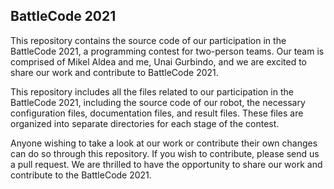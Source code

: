 ## BattleCode 2021

This repository contains the source code of our participation in the BattleCode 2021, a programming contest for two-person teams. Our team is comprised of Mikel Aldea and me, Unai Gurbindo, and we are excited to share our work and contribute to BattleCode 2021.

This repository includes all the files related to our participation in the BattleCode 2021, including the source code of our robot, the necessary configuration files, documentation files, and result files. These files are organized into separate directories for each stage of the contest.

Anyone wishing to take a look at our work or contribute their own changes can do so through this repository. If you wish to contribute, please send us a pull request. We are thrilled to have the opportunity to share our work and contribute to the BattleCode 2021.

